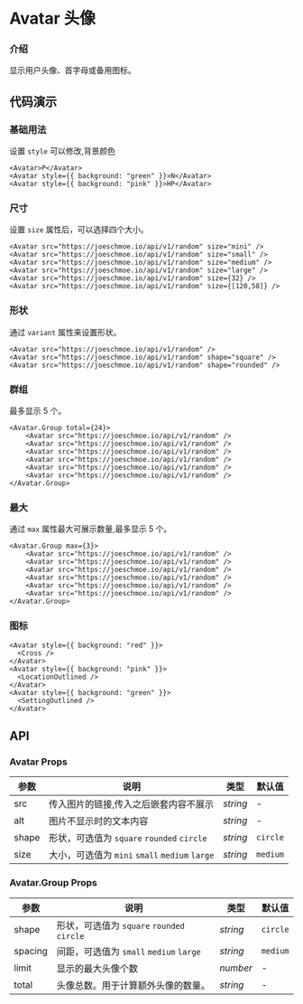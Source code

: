 # Avatar 头像

### 介绍

显示用户头像、首字母或备用图标。

## 代码演示

### 基础用法

设置 `style` 可以修改,背景颜色

```tsx
<Avatar>P</Avatar>
<Avatar style={{ background: "green" }}>N</Avatar>
<Avatar style={{ background: "pink" }}>HP</Avatar>
```

### 尺寸

设置 `size` 属性后，可以选择四个大小。

```tsx
<Avatar src="https://joeschmoe.io/api/v1/random" size="mini" />
<Avatar src="https://joeschmoe.io/api/v1/random" size="small" />
<Avatar src="https://joeschmoe.io/api/v1/random" size="medium" />
<Avatar src="https://joeschmoe.io/api/v1/random" size="large" />
<Avatar src="https://joeschmoe.io/api/v1/random" size={32} />
<Avatar src="https://joeschmoe.io/api/v1/random" size={[120,58]} />
```

### 形状

通过 `variant` 属性来设置形状。

```tsx
<Avatar src="https://joeschmoe.io/api/v1/random" />
<Avatar src="https://joeschmoe.io/api/v1/random" shape="square" />
<Avatar src="https://joeschmoe.io/api/v1/random" shape="rounded" />
```

### 群组

最多显示 5 个。

```tsx
<Avatar.Group total={24}>
	<Avatar src="https://joeschmoe.io/api/v1/random" />
	<Avatar src="https://joeschmoe.io/api/v1/random" />
	<Avatar src="https://joeschmoe.io/api/v1/random" />
	<Avatar src="https://joeschmoe.io/api/v1/random" />
	<Avatar src="https://joeschmoe.io/api/v1/random" />
	<Avatar src="https://joeschmoe.io/api/v1/random" />
</Avatar.Group>
```

### 最大

通过 `max` 属性最大可展示数量,最多显示 5 个。

```tsx
<Avatar.Group max={3}>
	<Avatar src="https://joeschmoe.io/api/v1/random" />
	<Avatar src="https://joeschmoe.io/api/v1/random" />
	<Avatar src="https://joeschmoe.io/api/v1/random" />
	<Avatar src="https://joeschmoe.io/api/v1/random" />
	<Avatar src="https://joeschmoe.io/api/v1/random" />
	<Avatar src="https://joeschmoe.io/api/v1/random" />
</Avatar.Group>
```

### 图标

```tsx
<Avatar style={{ background: "red" }}>
  <Cross />
</Avatar>
<Avatar style={{ background: "pink" }}>
  <LocationOutlined />
</Avatar>
<Avatar style={{ background: "green" }}>
  <SettingOutlined />
</Avatar>
```

## API

### Avatar Props

| 参数  | 说明                                           | 类型     | 默认值   |
| ----- | ---------------------------------------------- | -------- | -------- |
| src   | 传入图片的链接,传入之后嵌套内容不展示          | _string_ | -        |
| alt   | 图片不显示时的文本内容                         | _string_ | -        |
| shape | 形状，可选值为 `square` `rounded` `circle`     | _string_ | `circle` |
| size  | 大小，可选值为 `mini` `small` `medium` `large` | _string_ | `medium` |

### Avatar.Group Props

| 参数    | 说明                                       | 类型     | 默认值   |
| ------- | ------------------------------------------ | -------- | -------- |
| shape   | 形状，可选值为 `square` `rounded` `circle` | _string_ | `circle` |
| spacing | 间距，可选值为 `small` `medium` `large`    | _string_ | `medium` |
| limit   | 显示的最大头像个数                         | _number_ | -        |
| total   | 头像总数。用于计算额外头像的数量。         | _string_ | -        |
